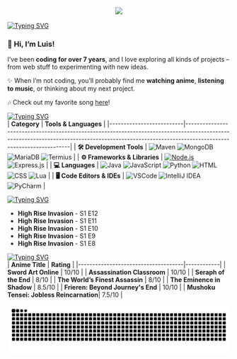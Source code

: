 <div align="center">
  <a href="https://github.com/max1mde/fancy-readme-stats" target="_blank">
      <img src="https://fancy-readme-stats.vercel.app/api?username=vxnsin&title=𝓥𝓮𝓷𝓼𝓲𝓷&theme=forest_winter&dark_bg=3&hide_border=false&height=210&description=I%20watch%20the%20Moon&footer=@vxnsin%20over%20the%20whole%20Internet&include_all_commits=true&update=2">
  </a>
</div>

[![Typing SVG](https://readme-typing-svg.demolab.com?font=Agbalumo&size=50&duration=1000&pause=1000&color=4275f5&vCenter=true&repeat=false&width=435&height=80&lines=About+me)]()<br>
### 👋 Hi, I’m Luis!  

I’ve been **coding for over 7 years**, and I love exploring all kinds of projects – from web stuff to experimenting with new ideas.  

✨ When I’m not coding, you’ll probably find me **watching anime**, **listening to music**, or thinking about my next project.  

🎶 Check out my favorite song [here](https://open.spotify.com/intl-de/track/0MnTkIEP4zZN1IUSu8MvIz?si=1a043b5dbb454a81)!


[![Typing SVG](https://readme-typing-svg.demolab.com?font=Agbalumo&size=50&duration=1000&pause=1000&color=4275f5&vCenter=true&repeat=false&width=435&height=80&lines=Tech+stack)]()<br>
| **Category**             | **Tools & Languages**                                                                                                                                                                            |
|--------------------------|-------------------------------------------------------------------------------------------------------------------------------------------------------------------------------------------------|
| **🛠️ Development Tools**   | ![Maven](https://img.shields.io/badge/Maven-%232C2D72.svg?style=for-the-badge&logo=maven&logoColor=white) ![MongoDB](https://img.shields.io/badge/MongoDB-%232C2D72.svg?style=for-the-badge&logo=mongodb&logoColor=white) ![MariaDB](https://img.shields.io/badge/MariaDB-%232C2D72.svg?style=for-the-badge&logo=mariadb&logoColor=white) ![Termius](https://img.shields.io/badge/Termius-%232C2D72.svg?style=for-the-badge&logo=termius&logoColor=white)  |
| **⚙️ Frameworks & Libraries** | [![Node.js](https://img.shields.io/badge/Node.js-%232C2D72.svg?style=for-the-badge&logo=node.js&logoColor=white)](https://nodejs.org/) ![Express.js](https://img.shields.io/badge/Express.js-%232C2D72.svg?style=for-the-badge&logo=express&logoColor=white) |
| **💻 Languages**           | ![Java](https://img.shields.io/badge/Java-%232C2D72.svg?style=for-the-badge&logo=openjdk&logoColor=white) ![JavaScript](https://img.shields.io/badge/JavaScript-%232C2D72.svg?style=for-the-badge&logo=javascript&logoColor=white) ![Python](https://img.shields.io/badge/Python-%232C2D72.svg?style=for-the-badge&logo=python&logoColor=white) ![HTML](https://img.shields.io/badge/HTML-%232C2D72.svg?style=for-the-badge&logo=html5&logoColor=white) ![CSS](https://img.shields.io/badge/CSS-%232C2D72.svg?style=for-the-badge&logo=css3&logoColor=white) ![Lua](https://img.shields.io/badge/lua-%232C2D72.svg?style=for-the-badge&logo=lua&logoColor=white)  |
| **🖥️ Code Editors & IDEs** | ![VSCode](https://img.shields.io/badge/VSCode-%232C2D72.svg?style=for-the-badge&logo=javascript&logoColor=white) ![IntelliJ IDEA](https://img.shields.io/badge/IntelliJIDEA-%232C2D72.svg?style=for-the-badge&logo=intellij-idea&logoColor=white) ![PyCharm](https://img.shields.io/badge/PyCharm-%232C2D72.svg?style=for-the-badge&logo=pycharm&logoColor=white) |

[![Typing SVG](https://readme-typing-svg.demolab.com?font=Agbalumo&size=50&duration=1000&pause=1000&color=4275f5&vCenter=true&repeat=false&width=435&height=80&lines=Recently+Watched)]()<br>
<!--START_SECTION:recent_anime-->
- **High Rise Invasion** - S1 E12
- **High Rise Invasion** - S1 E11
- **High Rise Invasion** - S1 E10
- **High Rise Invasion** - S1 E9
- **High Rise Invasion** - S1 E8

<!--END_SECTION:recent_anime-->

[![Typing SVG](https://readme-typing-svg.demolab.com?font=Agbalumo&size=50&duration=1000&pause=1000&color=4275f5&vCenter=true&repeat=false&width=435&height=80&lines=Favorite+Anime)]()<br>
| **Anime Title**                     | **Rating** |
|-------------------------------------|------------|
| **Sword Art Online**                | 10/10      |
| **Assassination Classroom**         | 10/10      |
| **Seraph of the End**               | 8/10       |
| **The World’s Finest Assassin**     | 8/10       |
| **The Eminence in Shadow**          | 8.5/10     |
| **Frieren: Beyond Journey's End**   | 10/10      |
| **Mushoku Tensei: Jobless Reincarnation**| 7.5/10 |


<!-- GitHub Contribution Snake -->
<p align="center">
  <img src="https://raw.githubusercontent.com/vxnsin/vxnsin/output/github-contribution-grid-snake-dark.svg" alt="GitHub Contribution Snake" />
</p>
